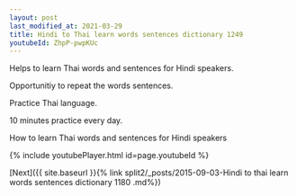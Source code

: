```yaml
---
layout: post
last_modified_at: 2021-03-29
title: Hindi to Thai learn words sentences dictionary 1249 
youtubeId: ZhpP-pwpKUc
---
```

 
 
Helps to learn Thai words and sentences for Hindi speakers.

Opportunitiy to repeat the words sentences. 

Practice Thai language. 
 
10 minutes practice every day. 
 
How to learn Thai words and sentences for Hindi speakers 
 
{% include youtubePlayer.html id=page.youtubeId %}
 
 
[Next]({{ site.baseurl }}{% link  split2/_posts/2015-09-03-Hindi to thai learn words sentences dictionary 1180 .md%})
 
